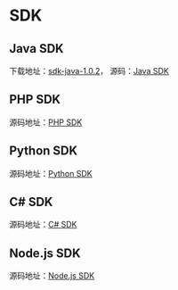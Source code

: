 # SDK

## Java SDK

下载地址：<a target="_blank" href="https://github.com/yangbajing/check-guard-sdk/releases/tag/sdk-java-1.0.2">sdk-java-1.0.2</a>，
源码：<a target="_blank" href="https://github.com/yangbajing/check-guard-sdk/tree/master/sdk-java">Java SDK</a>

## PHP SDK

源码地址：<a target="_blank" href="https://github.com/yangbajing/check-guard-sdk/tree/master/sdk-php">PHP SDK</a>

## Python SDK

源码地址：<a target="_blank" href="https://github.com/yangbajing/check-guard-sdk/tree/master/sdk-python">Python SDK</a>

## C# SDK

源码地址：<a target="_blank" href="https://github.com/yangbajing/check-guard-sdk/tree/master/sdk-csharp">C# SDK</a>

## Node.js SDK

源码地址：<a target="_blank" href="https://github.com/yangbajing/check-guard-sdk/tree/master/sdk-node.js">Node.js SDK</a>
